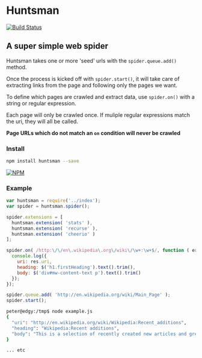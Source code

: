 
# Huntsman

[![Build Status](https://travis-ci.org/missinglink/huntsman.png?branch=master)](https://travis-ci.org/missinglink/huntsman)

## A super simple web spider

Huntsman takes one or more 'seed' urls with the `spider.queue.add()` method.

Once the process is kicked off with `spider.start()`, it will take care of extracting links from the page and following only the pages we want.

To define which pages are crawled and extract data, use `spider.on()` with a string or regular expression.

Each page will only be crawled once. If muliple regular expressions match the uri, they will all be called.

**Page URLs which do not match an `on` condition will never be crawled**

### Install

```bash
npm install huntsman --save
```

[![NPM](https://nodei.co/npm/huntsman.png)](https://nodei.co/npm/huntsman/)

### Example

```javascript
var huntsman = require('../index');
var spider = huntsman.spider();

spider.extensions = [
  huntsman.extension( 'stats' ),
  huntsman.extension( 'recurse' ),
  huntsman.extension( 'cheerio' )
];

spider.on( /http:\/\/en\.wikipedia\.org\/wiki\/\w+:\w+$/, function ( err, res, body, $ ){
  console.log({
    uri: res.uri,
    heading: $('h1.firstHeading').text().trim(),
    body: $('div#mw-content-text p').text().trim()
  });
});

spider.queue.add( 'http://en.wikipedia.org/wiki/Main_Page' );
spider.start();
```

```bash
peter@edgy:/tmp$ node example.js 
{
  "uri": "http://en.wikipedia.org/wiki/Wikipedia:Recent_additions",
  "heading": "Wikipedia:Recent additions",
  "body": "This is a selection of recently created new articles and greatly expanded former stub articles on Wikipedia that were featured on the Main Page as part of Did you know? You can submit new pages for consideration. (Archives are grouped by month of Main page appearance.)Tip: To find which archive contains the fact that appeared on Did You Know?, return to the article and click \"What links here\" to the left of the article. Then, in the dropdown menu provided for namespace, choose Wikipedia and click \"Go\". When you find \"Wikipedia:Recent additions\" and a number, click it and search for the article name.\n\nCurrent archive"
}

... etc
```